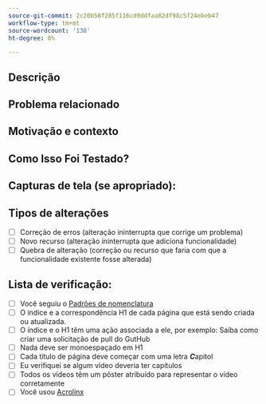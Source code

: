 ```yaml
---
source-git-commit: 2c20b58f285f116cd9ddfaa82df98c5f24ebeb47
workflow-type: tm+mt
source-wordcount: '138'
ht-degree: 0%

---
```

<!--- Provide a general summary of your changes in the Title above -->

## Descrição

<!--- Describe your changes in detail -->

## Problema relacionado

<!--- This project only accepts pull requests related to open issues -->
<!--- If suggesting a new feature or change, please discuss it in an issue first -->
<!--- If fixing a bug, there should be an issue describing it with steps to reproduce -->
<!--- Please link to the issue here: -->

## Motivação e contexto

<!--- Why is this change required? What problem does it solve? -->

## Como Isso Foi Testado?

<!--- Please describe in detail how you tested your changes. -->
<!--- Include details of your testing environment, and the tests you ran to -->
<!--- see how your change affects other areas of the code, etc. -->

## Capturas de tela (se apropriado):

## Tipos de alterações

<!--- What types of changes does your code introduce? Put an `x` in all the boxes that apply: -->

- [ ] Correção de erros (alteração ininterrupta que corrige um problema)
- [ ] Novo recurso (alteração ininterrupta que adiciona funcionalidade)
- [ ] Quebra de alteração (correção ou recurso que faria com que a funcionalidade existente fosse alterada)

## Lista de verificação:


<!--- Go over all the following points, and put an `x` in all the boxes that apply. -->
<!--- If you're unsure about any of these, don't hesitate to ask. We're here to help! -->

- [ ] Você seguiu o [Padrões de nomenclatura](https://wiki.corp.adobe.com/display/DMSArchitecture/Naming+Standards)
- [ ] O índice e a correspondência H1 de cada página que está sendo criada ou atualizada.
- [ ] O índice e o H1 têm uma ação associada a ele, por exemplo: Saiba como criar uma solicitação de pull do GutHub
- [ ] Nada deve ser monoespaçado em H1
- [ ] Cada título de página deve começar com uma letra ***C***apitol
- [ ] Eu verifiquei se algum vídeo deveria ter capítulos
- [ ] Todos os vídeos têm um pôster atribuído para representar o vídeo corretamente
- [ ] Você usou [Acrolinx](https://experienceleague.corp.adobe.com/docs/authoring-guide-exl/using/style-guide/acrolinx.html)
